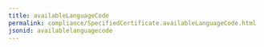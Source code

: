 ```yaml
---
title: availableLanguageCode
permalink: compliance/SpecifiedCertificate.availableLanguageCode.html
jsonid: availablelanguagecode
---
```

